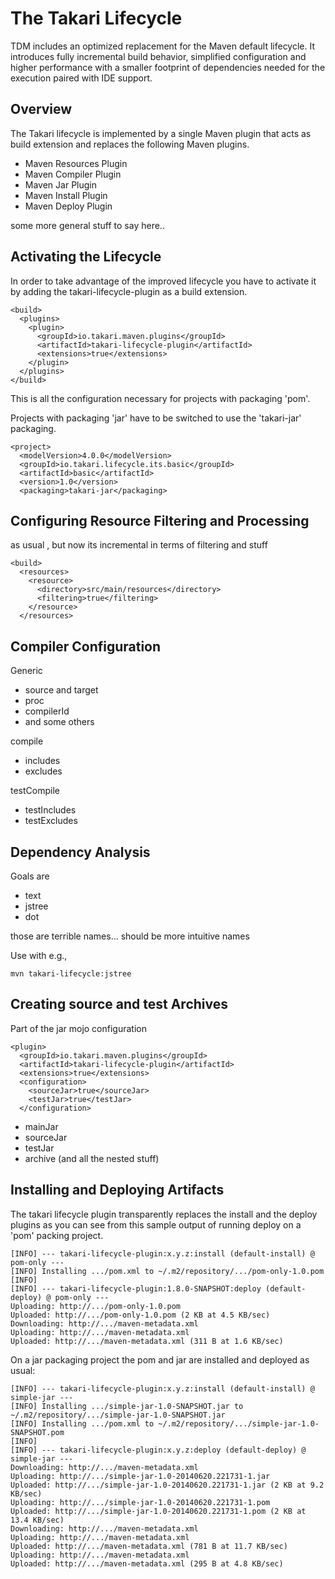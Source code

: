 # The Takari Lifecycle

TDM includes an optimized replacement for the Maven default lifecycle. It
introduces fully incremental build behavior, simplified configuration and higher
performance with a smaller footprint of dependencies needed for the execution
paired with IDE support.

## Overview

The Takari lifecycle is implemented by a single Maven plugin that acts as build
extension and replaces the following Maven plugins.

* Maven Resources Plugin
* Maven Compiler Plugin
* Maven Jar Plugin
* Maven Install Plugin
* Maven Deploy Plugin

some more general stuff to say here.. 

## Activating the Lifecycle

In order to take advantage of the improved lifecycle you have to activate it by
adding the takari-lifecycle-plugin as a build extension.

    <build>
      <plugins>
        <plugin>
          <groupId>io.takari.maven.plugins</groupId>
          <artifactId>takari-lifecycle-plugin</artifactId>
          <extensions>true</extensions>
        </plugin>
      </plugins>
    </build>

This is all the configuration necessary for projects with packaging 'pom'.

Projects with packaging 'jar' have to be switched to use the 'takari-jar' packaging.

    <project>
      <modelVersion>4.0.0</modelVersion>
      <groupId>io.takari.lifecycle.its.basic</groupId>
      <artifactId>basic</artifactId>
      <version>1.0</version>
      <packaging>takari-jar</packaging>

## Configuring Resource Filtering and Processing

as usual , but now its incremental in terms of filtering and stuff

    <build>
      <resources>
        <resource>
          <directory>src/main/resources</directory>
          <filtering>true</filtering>
        </resource>
      </resources>

## Compiler Configuration

Generic

* source and target
* proc
* compilerId 
* and some others

compile

* includes
* excludes

testCompile

* testIncludes
* testExcludes

## Dependency Analysis

Goals are 

* text
* jstree
* dot

those are terrible names... should be more intuitive names

Use with e.g.,

    mvn takari-lifecycle:jstree
    
## Creating source and test Archives


Part of the jar mojo configuration

    <plugin>
      <groupId>io.takari.maven.plugins</groupId>
      <artifactId>takari-lifecycle-plugin</artifactId>
      <extensions>true</extensions>
      <configuration>
        <sourceJar>true</sourceJar>
        <testJar>true</testJar>
      </configuration>

* mainJar
* sourceJar
* testJar
* archive (and all the nested stuff)


## Installing and Deploying Artifacts

The takari lifecycle plugin transparently replaces the install and the deploy
plugins as you can see from this sample output of running deploy on a 'pom'
packing project.

    [INFO] --- takari-lifecycle-plugin:x.y.z:install (default-install) @ pom-only ---
    [INFO] Installing .../pom.xml to ~/.m2/repository/.../pom-only-1.0.pom
    [INFO]
    [INFO] --- takari-lifecycle-plugin:1.8.0-SNAPSHOT:deploy (default-deploy) @ pom-only ---
    Uploading: http://.../pom-only-1.0.pom
    Uploaded: http://.../pom-only-1.0.pom (2 KB at 4.5 KB/sec)
    Downloading: http://.../maven-metadata.xml
    Uploading: http://.../maven-metadata.xml
    Uploaded: http://.../maven-metadata.xml (311 B at 1.6 KB/sec)

On a jar packaging project the pom and jar are installed and deployed as usual:


    [INFO] --- takari-lifecycle-plugin:x.y.z:install (default-install) @ simple-jar ---
    [INFO] Installing .../simple-jar-1.0-SNAPSHOT.jar to ~/.m2/repository/.../simple-jar-1.0-SNAPSHOT.jar
    [INFO] Installing .../pom.xml to ~/.m2/repository/.../simple-jar-1.0-SNAPSHOT.pom
    [INFO]
    [INFO] --- takari-lifecycle-plugin:x.y.z:deploy (default-deploy) @ simple-jar ---
    Downloading: http://.../maven-metadata.xml
    Uploading: http://.../simple-jar-1.0-20140620.221731-1.jar
    Uploaded: http://.../simple-jar-1.0-20140620.221731-1.jar (2 KB at 9.2 KB/sec)
    Uploading: http://.../simple-jar-1.0-20140620.221731-1.pom
    Uploaded: http://.../simple-jar-1.0-20140620.221731-1.pom (2 KB at 13.4 KB/sec)
    Downloading: http://.../maven-metadata.xml
    Uploading: http://.../maven-metadata.xml
    Uploaded: http://.../maven-metadata.xml (781 B at 11.7 KB/sec)
    Uploading: http://.../maven-metadata.xml
    Uploaded: http://.../maven-metadata.xml (295 B at 4.8 KB/sec)